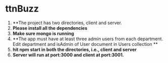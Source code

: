 # ttnBuzz
1. **The project has two directories, client and server.
2. **Please install all the dependencies**
3. **Make sure mongo is running**
4. **The app must have at least three admin users from each department. Edit department and isAdmin of User document in Users collection **
3. **hit npm start in both the directories, i.e., client and server**
4. **Server will run at port:3000 and client at port:3001.**
